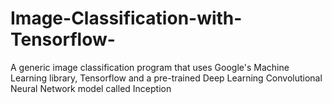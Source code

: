 # Image-Classification-with-Tensorflow-
A generic image classification program that uses Google's Machine Learning library, Tensorflow and a pre-trained Deep Learning Convolutional Neural Network model called Inception
